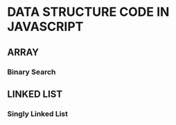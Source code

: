 # DATA STRUCTURE CODE IN JAVASCRIPT

## ARRAY
### Binary Search

## LINKED LIST
### Singly Linked List
